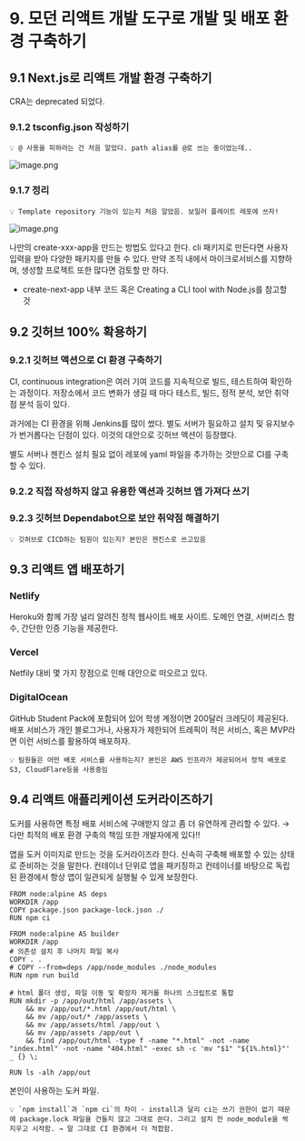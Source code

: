 # 9. 모던 리액트 개발 도구로 개발 및 배포 환경 구축하기

## 9.1 Next.js로 리액트 개발 환경 구축하기

CRA는 deprecated 되었다.

### 9.1.2 tsconfig.json 작성하기

<aside>

    💡 @ 사용을 피하라는 건 처음 알았다. path alias를 @로 쓰는 중이었는데..

</aside>

![image.png](9%20%E1%84%86%E1%85%A9%E1%84%83%E1%85%A5%E1%86%AB%20%E1%84%85%E1%85%B5%E1%84%8B%E1%85%A2%E1%86%A8%E1%84%90%E1%85%B3%20%E1%84%80%E1%85%A2%E1%84%87%E1%85%A1%E1%86%AF%20%E1%84%83%E1%85%A9%E1%84%80%E1%85%AE%E1%84%85%E1%85%A9%20%E1%84%80%E1%85%A2%E1%84%87%E1%85%A1%E1%86%AF%20%E1%84%86%E1%85%B5%E1%86%BE%20%E1%84%87%E1%85%A2%E1%84%91%E1%85%A9%20%E1%84%92%E1%85%AA%E1%86%AB%E1%84%80%E1%85%A7%E1%86%BC%2014df383295a580a1b5a8ff08cdce5a18/image.png)

### 9.1.7 정리

<aside>
    
    💡 Template repository 기능이 있는지 처음 알았음. 보일러 플레이트 레포에 쓰자!

</aside>

![image.png](9%20%E1%84%86%E1%85%A9%E1%84%83%E1%85%A5%E1%86%AB%20%E1%84%85%E1%85%B5%E1%84%8B%E1%85%A2%E1%86%A8%E1%84%90%E1%85%B3%20%E1%84%80%E1%85%A2%E1%84%87%E1%85%A1%E1%86%AF%20%E1%84%83%E1%85%A9%E1%84%80%E1%85%AE%E1%84%85%E1%85%A9%20%E1%84%80%E1%85%A2%E1%84%87%E1%85%A1%E1%86%AF%20%E1%84%86%E1%85%B5%E1%86%BE%20%E1%84%87%E1%85%A2%E1%84%91%E1%85%A9%20%E1%84%92%E1%85%AA%E1%86%AB%E1%84%80%E1%85%A7%E1%86%BC%2014df383295a580a1b5a8ff08cdce5a18/image%201.png)

나만의 create-xxx-app을 만드는 방법도 있다고 한다. cli 패키지로 만든다면 사용자 입력을 받아 다양한 패키지를 만들 수 있다. 만약 조직 내에서 마이크로서비스를 지향하며, 생성할 프로젝트 또한 많다면 검토할 만 하다.

- create-next-app 내부 코드 혹은 Creating a CLI tool with Node.js를 참고할 것

## 9.2 깃허브 100% 확용하기

### 9.2.1 깃허브 액션으로 CI 환경 구축하기

CI, continuous integration은 여러 기여 코드를 지속적으로 빌드, 테스트하여 확인하는 과정이다. 저장소에서 코드 변화가 생길 때 마다 테스트, 빌드, 정적 분석, 보안 취약점 분석 등이 있다.

과거에는 CI 환경을 위해 Jenkins를 많이 썼다. 별도 서버가 필요하고 설치 및 유지보수가 번거롭다는 단점이 있다. 이것의 대안으로 깃허브 액션이 등장했다.

별도 서버나 젠킨스 설치 필요 없이 레포에 yaml 파일을 추가하는 것만으로 CI를 구축할 수 있다.

### 9.2.2 직접 작성하지 않고 유용한 액션과 깃허브 앱 가져다 쓰기

### 9.2.3 깃허브 Dependabot으로 보안 취약점 해결하기

<aside>
    
    💡 깃허브로 CICD하는 팀원이 있는지? 본인은 젠킨스로 쓰고있음

</aside>

## 9.3 리액트 앱 배포하기

### Netlify

Heroku와 함께 가장 널리 알려진 정적 웹사이트 배포 사이트.
도메인 연결, 서버리스 함수, 간단한 인증 기능을 제공한다.

### Vercel

Netfily 대비 몇 가지 장점으로 인해 대안으로 떠오르고 있다.

### DigitalOcean

GitHub Student Pack에 포함되어 있어 학생 계정이면 200달러 크레딧이 제공된다.
배포 서비스가 개인 블로그거나, 사용자가 제한되어 트레픽이 적은 서비스, 혹은 MVP라면 이런 서비스를 활용하여 배포하자.

<aside>
    
    💡 팀원들은 어떤 배포 서비스를 사용하는지? 본인은 AWS 인프라가 제공되어서 정적 배포로 S3, CloudFlare등을 사용중임

</aside>

## 9.4 리액트 애플리케이션 도커라이즈하기

도커를 사용하면 특정 배포 서비스에 구애받지 않고 좀 더 유연하게 관리할 수 있다. → 다만 최적의 배포 환경 구축의 책임 또한 개발자에게 있다!!

앱을 도커 이미지로 만드는 것을 도커라이즈라 한다. 신속히 구축해 배포할 수 있는 상태로 준비하는 것을 말한다. 컨테이너 단위로 앱을 패키징하고 컨테이너를 바탕으로 독립된 환경에서 항상 앱이 일관되게 실행될 수 있게 보장한다.

```docker
FROM node:alpine AS deps
WORKDIR /app
COPY package.json package-lock.json ./
RUN npm ci

FROM node:alpine AS builder
WORKDIR /app
# 의존성 설치 후 나머지 파일 복사
COPY . .
# COPY --from=deps /app/node_modules ./node_modules
RUN npm run build

# html 폴더 생성, 파일 이동 및 확장자 제거를 하나의 스크립트로 통합
RUN mkdir -p /app/out/html /app/assets \
    && mv /app/out/*.html /app/out/html \
    && mv /app/out/* /app/assets \
    && mv /app/assets/html /app/out \
    && mv /app/assets /app/out \
    && find /app/out/html -type f -name "*.html" -not -name "index.html" -not -name "404.html" -exec sh -c 'mv "$1" "${1%.html}"' _ {} \;

RUN ls -alh /app/out

```

본인이 사용하는 도커 파일.

<aside>

    💡 `npm install`과 `npm ci`의 차이 - install과 달리 ci는 쓰기 권한이 없기 때문에 package.lock 파일을 건들지 않고 그대로 쓴다. 그리고 설치 전 node_module을 싹 지우고 시작함. → 말 그대로 CI 환경에서 더 적합함.

</aside>
